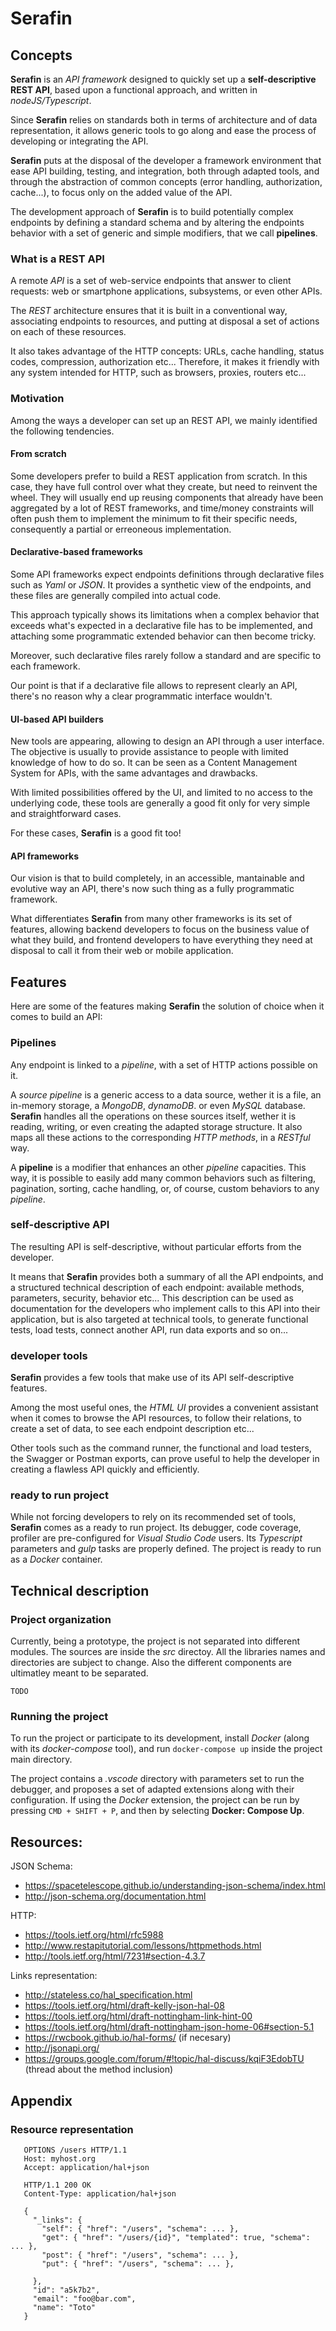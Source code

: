 # Serafin

## Concepts
**Serafin** is an *API framework* designed to quickly set up a **self-descriptive REST API**, based upon a functional approach, and written in *nodeJS/Typescript*.

Since **Serafin** relies on standards both in terms of architecture and of data representation, it allows generic tools to go along and ease the process of developing or integrating the API.

**Serafin** puts at the disposal of the developer a framework environment that ease API building, testing, and integration, both through adapted tools, and through the abstraction of common concepts (error handling, authorization, cache...), to focus only on the added value of the API.

The development approach of **Serafin** is to build potentially complex endpoints by defining a standard schema and by altering the endpoints behavior with a set of generic and simple modifiers, that we call **pipelines**.

### What is a REST API

A remote *API* is a set of web-service endpoints that answer to client requests: web or smartphone applications, subsystems, or even other APIs.

The *REST* architecture ensures that it is built in a conventional way, associating endpoints to resources, and putting at disposal a set of actions on each of these resources.

It also takes advantage of the HTTP concepts: URLs, cache handling, status codes, compression, authorization etc... Therefore, it makes it friendly with any system intended for HTTP, such as browsers, proxies, routers etc...

### Motivation 
Among the ways a developer can set up an REST API, we mainly identified the following tendencies.

#### From scratch
Some developers prefer to build a REST application from scratch. In this case, they have full control over what they create, but need to reinvent the wheel. They will usually end up reusing components that already have been aggregated by a lot of REST frameworks, and time/money constraints will often push them to implement the minimum to fit their specific needs, consequently a partial or erreoneous implementation.

#### Declarative-based frameworks
Some API frameworks expect endpoints definitions through declarative files such as *Yaml* or *JSON*. It provides a synthetic view of the endpoints, and these files are generally compiled into actual code.

This approach typically shows its limitations when a complex behavior that exceeds what's expected in a declarative file has to be implemented, and attaching some programmatic extended behavior can then become tricky.

Moreover, such declarative files rarely follow a standard and are specific to each framework.

Our point is that if a declarative file allows to represent clearly an API, there's no reason why a clear programmatic interface wouldn't.

#### UI-based API builders
New tools are appearing, allowing to design an API through a user interface. The objective is usually to provide assistance to people with limited knowledge of how to do so. It can be seen as a Content Management System for APIs, with the same advantages and drawbacks.

With limited possibilities offered by the UI, and limited to no access to the underlying code, these tools are generally a good fit only for very simple and straightforward cases.

For these cases, **Serafin** is a good fit too! 

#### API frameworks
Our vision is that to build completely, in an accessible, mantainable and evolutive way an API, there's now such thing as a fully programmatic framework.

What differentiates **Serafin** from many other frameworks is its set of features, allowing backend developers to focus on the business value of what they build, and frontend developers to have everything they need at disposal to call it from their web or mobile application.

## Features
Here are some of the features making **Serafin** the solution of choice when it comes to build an API:

### Pipelines
Any endpoint is linked to a *pipeline*, with a set of HTTP actions possible on it.

A *source pipeline* is a generic access to a data source, wether it is a file, an in-memory storage, a *MongoDB*, *dynamoDB*. or even *MySQL* database. **Serafin** handles all the operations on these sources itself, wether it is reading, writing, or even creating the adapted storage structure. It also maps all these actions to the corresponding *HTTP methods*, in a *RESTful* way.

A **pipeline** is a modifier that enhances an other *pipeline* capacities. This way, it is possible to easily add many common behaviors such as filtering, pagination, sorting, cache handling, or, of course, custom behaviors to any *pipeline*.

### self-descriptive API
The resulting API is self-descriptive, without particular efforts from the developer.

It means that **Serafin** provides both a summary of all the API endpoints, and a structured technical description of each endpoint: available methods, parameters, security, behavior etc...
This description can be used as documentation for the developers who implement calls to this API into their application, but is also targeted at technical tools, to generate functional tests, load tests, connect another API, run data exports and so on...

### developer tools
**Serafin** provides a few tools that make use of its API self-descriptive features.

Among the most useful ones, the *HTML UI* provides a convenient assistant when it comes to browse the API resources, to follow their relations, to create a set of data, to see each endpoint description etc...

Other tools such as the command runner, the functional and load testers, the Swagger or Postman exports, can prove useful to help the developer in creating a flawless API quickly and efficiently.

### ready to run project
While not forcing developers to rely on its recommended set of tools, **Serafin** comes as a ready to run project. Its debugger, code coverage, profiler are pre-configured for *Visual Studio Code* users.
Its *Typescript* parameters and *gulp* tasks are properly defined.
The project is ready to run as a *Docker* container.

## Technical description

### Project organization

Currently, being a prototype, the project is not separated into different modules. The sources are inside the *src* directoy. All the libraries names and directories are subject to change. Also the different components are ultimatley meant to be separated. 

    TODO

### Running the project

To run the project or participate to its development, install *Docker* (along with its *docker-compose* tool), and run `docker-compose up` inside the project main directory.

The project contains a *.vscode* directory with parameters set to run the debugger, and proposes a set of adapted extensions along with their configuration. If using the *Docker* extension, the project can be run by pressing `CMD + SHIFT + P`, and then by selecting **Docker: Compose Up**.

## Resources:

JSON Schema: 

  - https://spacetelescope.github.io/understanding-json-schema/index.html
  - http://json-schema.org/documentation.html

HTTP:

  - https://tools.ietf.org/html/rfc5988
  - http://www.restapitutorial.com/lessons/httpmethods.html
  - http://tools.ietf.org/html/7231#section-4.3.7

Links representation:

  - http://stateless.co/hal_specification.html
  - https://tools.ietf.org/html/draft-kelly-json-hal-08
  - https://tools.ietf.org/html/draft-nottingham-link-hint-00
  - https://tools.ietf.org/html/draft-nottingham-json-home-06#section-5.1
  - https://rwcbook.github.io/hal-forms/ (if necesary)
  - http://jsonapi.org/
  - https://groups.google.com/forum/#!topic/hal-discuss/kqiF3EdobTU (thread about the method inclusion)




## Appendix

### Resource representation

```
   OPTIONS /users HTTP/1.1
   Host: myhost.org
   Accept: application/hal+json

   HTTP/1.1 200 OK
   Content-Type: application/hal+json

   {
     "_links": {
       "self": { "href": "/users", "schema": ... },
       "get": { "href": "/users/{id}", "templated": true, "schema": ... },
       "post": { "href": "/users", "schema": ... },
       "put": { "href": "/users", "schema": ... },
       
     },
     "id": "a5k7b2",
     "email": "foo@bar.com",
     "name": "Toto"
   }

```